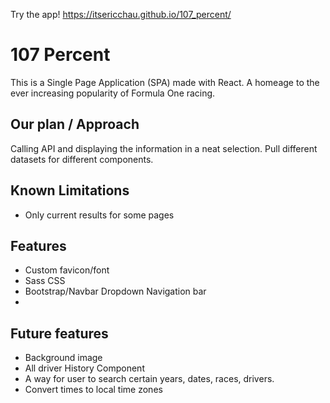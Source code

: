 Try the app! https://itsericchau.github.io/107_percent/

# 107 Percent
This is a Single Page Application (SPA) made with React. A homeage to the ever increasing popularity of Formula One racing. 

## Our plan / Approach
Calling API and displaying the information in a neat selection. Pull different datasets for different components. 

## Known Limitations
- Only current results for some pages

## Features 
- Custom favicon/font
- Sass CSS
- Bootstrap/Navbar Dropdown Navigation bar
- 

## Future features
- Background image
- All driver History Component
- A way for user to search certain years, dates, races, drivers.
- Convert times to local time zones